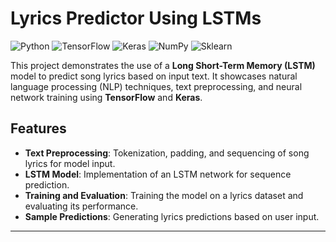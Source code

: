 # Lyrics Predictor Using LSTMs

![Python](https://img.shields.io/badge/Python-3.6%2B-blue)
![TensorFlow](https://img.shields.io/badge/TensorFlow-2.0%2B-orange)
![Keras](https://img.shields.io/badge/Keras-2.3.0%2B-red)
![NumPy](https://img.shields.io/badge/NumPy-1.18%2B-lightgrey)
![Sklearn](https://img.shields.io/badge/Sklearn-0.22%2B-green)

This project demonstrates the use of a **Long Short-Term Memory (LSTM)** model to predict song lyrics based on input text. It showcases natural language processing (NLP) techniques, text preprocessing, and neural network training using **TensorFlow** and **Keras**.

## Features

- **Text Preprocessing**: Tokenization, padding, and sequencing of song lyrics for model input.
- **LSTM Model**: Implementation of an LSTM network for sequence prediction.
- **Training and Evaluation**: Training the model on a lyrics dataset and evaluating its performance.
- **Sample Predictions**: Generating lyrics predictions based on user input.

---
